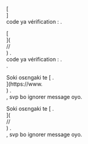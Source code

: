 [<br host>]<br action>code ya vérification : .<br code>

[<br host>](<br protocol>//<br host>) .<br action>code ya vérification : .<br code>.

Soki osɛngaki te [ .<br host>](https://www.<br host>) .<br action>, svp bo ignorer message oyo.

Soki osɛngaki te [ .<br host>](<br protocol>//<br host>) .<br action>, svp bo ignorer message oyo.
